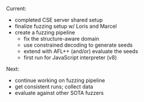 Current:

- completed CSE server shared setup
- finalize fuzzing setup w/ Loris and Marcel
- create a fuzzing pipeline
  - fix the structure-aware domain
  - use constrained decoding to generate seeds
  - extend with AFL++ (and/or) evaluate the seeds
  - first run for JavaScript interpreter (v8)

Next:

- continue working on fuzzing pipeline
- get consistent runs; collect data
- evaluate against other SOTA fuzzers
